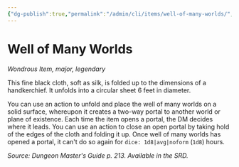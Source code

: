```yaml
---
{"dg-publish":true,"permalink":"/admin/cli/items/well-of-many-worlds/","tags":["compendium/src/5e/dmg","item/rarity/legendary","item/tier/major","item/wondrous"],"updated":"2025-01-11T15:32:21.533+00:00"}
---
```


# Well of Many Worlds
*Wondrous Item, major, legendary*  


This fine black cloth, soft as silk, is folded up to the dimensions of a handkerchief. It unfolds into a circular sheet 6 feet in diameter.

You can use an action to unfold and place the well of many worlds on a solid surface, whereupon it creates a two-way portal to another world or plane of existence. Each time the item opens a portal, the DM decides where it leads. You can use an action to close an open portal by taking hold of the edges of the cloth and folding it up. Once well of many worlds has opened a portal, it can't do so again for `dice: 1d8|avg|noform` (`1d8`) hours.

*Source: Dungeon Master's Guide p. 213. Available in the SRD.*